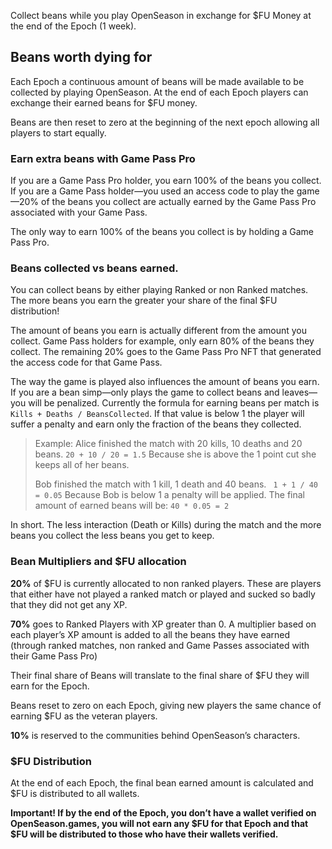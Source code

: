 Collect beans while you play OpenSeason in exchange for $FU Money at the end of the Epoch (1 week).

## Beans worth dying for

Each Epoch a continuous amount of beans will be made available to be collected by playing OpenSeason. At the end of each Epoch players can exchange their earned beans for $FU money.

Beans are then reset to zero at the beginning of the next epoch allowing all players to start equally.

### Earn extra beans with Game Pass Pro

If you are a Game Pass Pro holder, you earn 100% of the beans you collect. If you are a Game Pass holder—you used an access code to play the game—20% of the beans you collect are actually earned by the Game Pass Pro associated with your Game Pass.

The only way to earn 100% of the beans you collect is by holding a Game Pass Pro.

### Beans collected vs beans earned.

You can collect beans by either playing Ranked or non Ranked matches. The more beans you earn the greater your share of the final $FU distribution!

The amount of beans you earn is actually different from the amount you collect. Game Pass holders for example, only earn 80% of the beans they collect. The remaining 20% goes to the Game Pass Pro NFT that generated the access code for that Game Pass.

The way the game is played also influences the amount of beans you earn. If you are a bean simp—only plays the game to collect beans and leaves— you will be penalized.
Currently the formula for earning beans per match is `Kills + Deaths / BeansCollected`.
If that value is below 1 the player will suffer a penalty and earn only the fraction of the beans they collected.

> Example:
> Alice finished the match with 20 kills, 10 deaths and 20 beans.
> `20 + 10 / 20 = 1.5`
> Because she is above the 1 point cut she keeps all of her beans.
>
> Bob finished the match with 1 kill, 1 death and 40 beans.
> ` 1 + 1 / 40 = 0.05`
> Because Bob is below 1 a penalty will be applied.
> The final amount of earned beans will be:
> `40 * 0.05 = 2`

In short. The less interaction (Death or Kills) during the match and the more beans you collect the less beans you get to keep.

### Bean Multipliers and $FU allocation

**20%** of $FU is currently allocated to non ranked players. These are players that either have not played a ranked match or played and sucked so badly that they did not get any XP.

**70%** goes to Ranked Players with XP greater than 0. A multiplier based on each player’s XP amount is added to all the beans they have earned (through ranked matches, non ranked and Game Passes associated with their Game Pass Pro)

Their final share of Beans will translate to the final share of $FU they will earn for the Epoch.

Beans reset to zero on each Epoch, giving new players the same chance of earning $FU as the veteran players.

**10%** is reserved to the communities behind OpenSeason’s characters.

### $FU Distribution

At the end of each Epoch, the final bean earned amount is calculated and $FU is distributed to all wallets.

**Important! If by the end of the Epoch, you don’t have a wallet verified on OpenSeason.games, you will not earn any $FU for that Epoch and that $FU will be distributed to those who have their wallets verified.**
